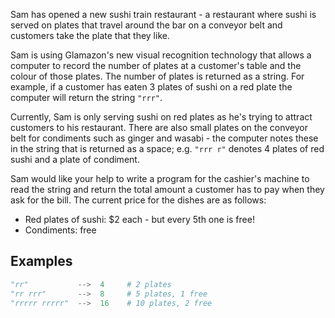 Sam has opened a new sushi train restaurant - a restaurant where sushi is served on plates that travel around the bar on a conveyor belt and customers take the plate that they like.

Sam is using Glamazon's new visual recognition technology that allows a computer to record the number of plates at a customer's table and the colour of those plates.  The number of plates is returned as a string.  For example, if a customer has eaten 3 plates of sushi on a red plate the computer will return the string `"rrr"`.

Currently, Sam is only serving sushi on red plates as he's trying to attract customers to his restaurant.  There are also small plates on the conveyor belt for condiments such as ginger and wasabi - the computer notes these in the string that is returned as a space; e.g. `"rrr r"` denotes 4 plates of red sushi and a plate of condiment.

Sam would like your help to write a program for the cashier's machine to read the string and return the total amount a customer has to pay when they ask for the bill.  The current price for the dishes are as follows:  

 * Red plates of sushi: $2 each - but every 5th one is free!
 * Condiments: free


## Examples

```python
"rr"           -->  4     # 2 plates
"rr rrr"       -->  8     # 5 plates, 1 free
"rrrrr rrrrr"  -->  16    # 10 plates, 2 free
```